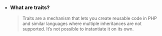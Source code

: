 - ### What are traits?
  > Traits are a mechanism that lets you create reusable code in PHP and similar languages where multiple inheritances are not supported. It’s not possible to instantiate it on its own.